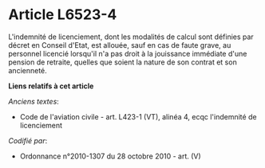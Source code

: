 # Article L6523-4

L'indemnité de licenciement, dont les modalités de calcul sont définies par décret en Conseil d'Etat, est allouée, sauf en
cas de faute grave, au personnel licencié lorsqu'il n'a pas droit à la jouissance immédiate d'une pension de retraite,
quelles que soient la nature de son contrat et son ancienneté.

**Liens relatifs à cet article**

_Anciens textes_:

  - Code de l'aviation civile - art. L423-1 (VT), alinéa 4, ecqc l'indemnité de licenciement

_Codifié par_:

  - Ordonnance n°2010-1307 du 28 octobre 2010 - art. (V)

